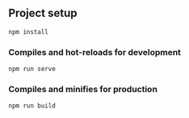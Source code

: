 

## Project setup

```
npm install
```

### Compiles and hot-reloads for development

```
npm run serve
```

### Compiles and minifies for production

```
npm run build

